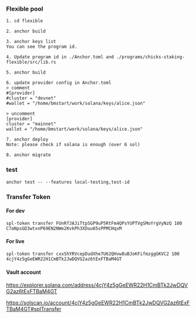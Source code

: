 
### Flexible pool
```shell
1. cd flexible

2. anchor build

3. anchor keys list
You can see the program id.

4. Update program id in ./Anchor.toml and ./programs/chicks-staking-flexible/src/lib.rs

5. anchor build

6. update provider config in Anchor.toml
> comment
#[provider]
#cluster = "devnet"
#wallet = "/home/bmstart/work/solana/keys/alice.json"

> uncomment
[provider]
cluster = "mainnet"
wallet = "/home/bmstart/work/solana/keys/alice.json"
 
7. anchor deploy
Note: please check if solana is enough (over 6 sol)

8. anchor migrate
```

### test
```
anchor test -- --features local-testing,test-id
```

### Transfer Token
#### For dev
```
spl-token transfer FUnRfJAJiTtpSGP9uP5RtFm4QPsYUPTVgSMoYrgVyNzQ 100 C7aNpsGD3wtxnP69EN2NWe2KvkPh3XDuu65sPPMCHqxM
```

#### For live
```
spl-token transfer cxxShYRVcepDudXhe7U62QHvw8uBJoKFifmzggGKVC2 100 4cjY4z5gGeEWR22H1CmBTk2JwDQVG2az6tExFTBaM4GT
```
#### Vault account
https://explorer.solana.com/address/4cjY4z5gGeEWR22H1CmBTk2JwDQVG2az6tExFTBaM4GT

https://solscan.io/account/4cjY4z5gGeEWR22H1CmBTk2JwDQVG2az6tExFTBaM4GT#splTransfer
